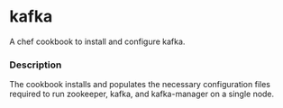 # kafka

A chef cookbook to install and configure kafka.

### Description

The cookbook installs and populates the necessary configuration files required to run zookeeper, kafka, and kafka-manager on a single node.


